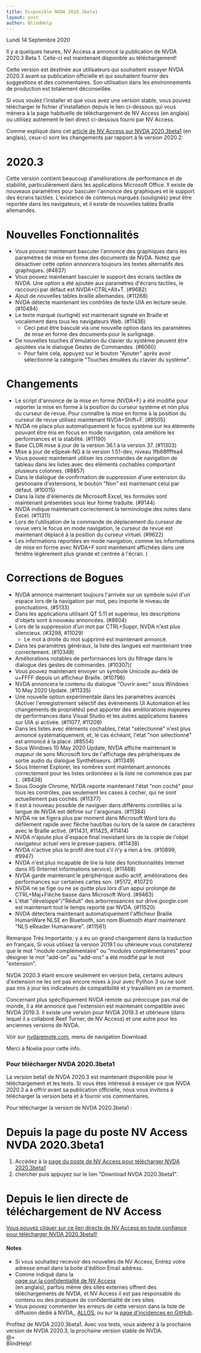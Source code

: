 ```yaml
---
title: Disponible NVDA 2020.3beta1
layout: post
author: BlindHelp
---
```


<footer>Lundi 14 Septembre 2020</footer>

Il y a quelques heures, NV Access a annoncé la publication de NVDA 2020.3 Beta 1. Celle-ci est maintenant disponible au téléchargement!                  

Cette version est destinée aux utilisateurs qui souhaitent essayer NVDA 2020.3 avant sa publication officielle et qui souhaitent fournir des suggestions et des commentaires. Son utilisation dans les environnements de production est totalement déconseillée.         

Si vous voulez l'installer et que vous avez une version stable, vous pouvez télécharger le fichier d'installation depuis le lien ci-dessous qui vous mènera à la page habituelle de téléchargement  de NV Access (en anglais) ou utilisez autrement le lien direct ci-dessous fourni par NV Access.             


Comme expliqué dans cet  [article de NV Access sur NVDA 2020.3beta1](https://www.nvaccess.org/post/nvda-2020-3beta1/) (en anglais), ceux-ci sont les changements par rapport à la version 2020.2:

# 2020.3 #

Cette version contient beaucoup d'améliorations de performance et de stabilité, particulièrement dans les applications Microsoft Office. Il existe de nouveaux paramètres pour basculer l'annonce des graphiques et le support des écrans tactiles. L'existence de contenus marqués (soulignés) peut être reportée dans les navigateurs, et il existe de nouvelles tables Braille allemandes. 


# Nouvelles Fonctionnalités #

* Vous pouvez maintenant basculer l'annonce des graphiques dans les paramètres de mise en forme des documents de NVDA. Notez que désactiver cette option annoncera toujours les textes alternatifs des graphiques. (#4837) 
* Vous pouvez maintenant basculer le support des écrans tactiles de NVDA. Une option a été ajoutée aux paramètres d'écrans tactiles, le raccourci par défaut est NVDA+CTRL+Alt+T. (#9682) 
* Ajout de nouvelles tables braille allemandes. (#11268) 
* NVDA détecte maintenant les contrôles de texte UIA en lecture seule. (#10494) 
* Le texte marqué (surligné) est maintenant signalé en Braille et vocalement dans tous les navigateurs Web. (#11436) 
	* Ceci peut être basculé via une nouvelle option dans les paramètres de mise en forme des documents pour le surlignage. 
* De nouvelles touches d'émulation du clavier du système peuvent être ajoutées via le dialogue Gestes de Commandes. (#6060) 
	* Pour faire cela, appuyez sur le bouton "Ajouter" après avoir sélectionné la catégorie "Touches émulées du clavier du système". 

# Changements #

* Le script d'annonce de la mise en forme (NVDA+F) a été modifié pour reporter la mise en forme à la position du curseur système et non plus du curseur de revue. Pour connaître la mise en forme à la position du curseur de revue utilisez maintenant NVDA+Shift+F. (#9505) 
* NVDA ne place plus automatiquement le focus système sur les éléments pouvant être mis en focus en mode navigation, cela améliore les performances et la stabilité. (#11190) 
* Base CLDR mise à jour de la version 36.1 à la version 37. (#11303) 
* Mise à jour de eSpeak-NG à la version 1.51-dev, niveau 1fb68ffffea4 
* Vous pouvez maintenant utiliser les commandes de navigation de tableau dans les listes avec des éléments cochables comportant plusieurs colonnes. (#8857) 
* Dans le dialogue de confirmation de suppression d'une extension du gestionaire d'extensions, le bouton "Non" est maintenant celui par défaut. (#10015) 
* Dans la liste d'éléments de Microsoft Excel, les formules sont maintenant présentées sous leur forme traduite. (#9144) 
* NVDA indique maintenant correctement la terminologie des notes dans Excel. (#11311) 
* Lors de l'utilisation de la commande de déplacement du curseur de revue vers le focus en mode navigation, le curseur de revue est maintenant déplacé à la position du curseur virtuel. (#9622) 
* Les informations reportées en mode navigation, comme les informations de mise en forme avec NVDA+F sont maintenant affichées dans une fenêtre légèrement plus grande et centrée à l'écran. (

# Corrections de Bogues #

* NVDA annonce maintenant toujours l'arrivée sur un symbole suivi d'un espace lors de la navigation par mot, peu importe le niveau de ponctuations. (#5133) 
* Dans les applications utilisant QT 5.11 et supérieur, les descriptions d'objets sont à nouveau annoncées. (#8604) 
* Lors de la suppression d'un mot par CTRL+Suppr, NVDA n'est plus silencieux. (#3298, #11029) 
	* Le mot à droite du mot supprimé est maintenant annoncé. 
* Dans les paramètres généraux, la liste des langues est maintenant triée correctement. (#10348) 
* Améliorations notables de performances lors du filtrage dans le dialogue des gestes de commandes. (#10307)( 
* Vous pouvez maintenant envoyer un symbole Unicode au-delà de u+FFFF depuis un afficheur Braille. (#10796) 
* NVDA annoncera le contenu du dialogue "Ouvrir avec" sous Windows 10 May 2020 Update. (#11335) 
* Une nouvelle option expérimentale dans les paramètres avancés (Activer l'enregistrement sélectif des évènements UI Automation et les changements de propriétés) peut apporter des améliorations majeures de performances dans Visual Studio et les autres applications basées sur UIA si activée. (#11077, #11209) 
* Dans les listes avec éléments cochables, l'état "sélectionné" n'est plus annoncé systématiquement, et, le cas échéant, l'état "non sélectionné" est annoncé à la place. (#8554) 
* Sous Windows 10 May 2020 Update, NVDA affiche maintenant le mapeur de sons Microsoft lors de l'affichage des périphériques de sortie audio du dialogue Synthétiseurs. (#11349) 
* Sous Internet Explorer, les nombres sont maintenant annoncés correctement pour les listes ordonnées si la liste ne commence pas par `1.` (#8438) 
* Sous Google Chrome, NVDA reporte maintenant l'état "non coché" pour tous les contrôles, pas seulement les cases à cocher, qui ne sont actuellement pas cochés. (#11377) 
* Il est à nouveau possible de naviguer dans différents contrôles si la langue de NVDA est définie sur l'aragonais. (#11384) 
* NVDA ne se figera plus par moment dans Microsoft Word lors du défilement rapide avec flèche haut/bas ou lors de la saisie de caractères avec le Braille activé. (#11431, #11425, #11414) 
* NVDA n'ajoute plus d'espace final inexistant lors de la copie de l'objet navigateur actuel vers le presse-papiers. (#11438) 
* NVDA n'active plus le profil dire tout s'il n'y a rien à lire. (#10899, #9947) 
* NVDA n'est plus incapable de lire la liste des fonctionnalités Internet dans IIS (Internet informations service). (#11468) 
* NVDA garde maintenant le périphérique audio actif, améliorations des performances sur certaines cartes son. (#5172, #10721) 
* NVDA ne se fige ou ne se quitte plus lors d'un appui prolongé de CTRL+Maj+Flèche basse dans Microsoft Word. (#9463) 
* L'état "développé"/"Réduit" des arborressances sur drive.google.com est maintenant tout le temps reporté par NVDA. (#11520) 
* NVDA détectera maintenant automatiquement l'afficheur Braille HumanWare NLSE en Bluetooth, son nom Bluetooth étant maintenant "NLS eReader Humanware". (#11561) 

Remarque Très Importante: y a eu un grand changement dans la traduction en français, Si vous utilisez la version 2019.1 ou ultérieure vous constaterez que le mot "module complémentaire" ou "modules complémentaires" pour désigner le mot "add-on" ou "add-ons" a été modifié par le mot "extension".

NVDA 2020.3 étant encore seulement en version beta, certains auteurs d'extension ne les ont pas encore mises à jour avec Python 3 ou ne sont pas mis à jour les indicateurs de compatibilité et  y travaillent en ce moment.

Concernant plus spécifiquement NVDA remote qui préoccupe pas mal de monde, il a été annoncé  que l'extension est   maintenant compatible avec NVDA 2019.3. Il existe une version pour NVDA 2019.3 et ultérieure (dans lequel il a collaboré Reef Turner, de NV Access) et une autre pour les anciennes versions de NVDA.    

Voir sur [nvdaremote.com](https://nvdaremote.com/),  menu de navigation Download

Merci à Noelia pour cette info.

###  Pour télécharger NVDA 2020.3beta1 ###

La version beta1 de NVDA 2020.3 est maintenant disponible pour le téléchargement et les tests. Si vous êtes intéressé à essayer ce que NVDA 2020.3 a à offrir avant sa publication officielle, nous vous invitons à télécharger la version beta et à fournir vos commentaires.            

Pour télécharger la version de NVDA 2020.3beta1 :    

# Depuis la page du poste NV Access NVDA 2020.3beta1 #

1. Accédez à la [page du poste de NV Access pour télécharger NVDA 2020.3beta1](https://www.nvaccess.org/post/nvda-2020-3beta1/)    
2. chercher puis appuyez sur le lien "Download NVDA 2020.3beta1".               

# Depuis le lien directe de téléchargement de NV Access #
  
  [Vous pouvez cliquer   sur ce lien directe de NV Access en toute confiance pour télécharger NVDA 2020.3beta1!](http://www.nvaccess.org/files/nvda/releases/2020.3beta1/nvda_2020.3beta1.exe)    

#### Notes ####

* Si vous souhaitez recevoir des nouvelles de NV Access, Entrez votre adresse email dans la boite d'édition Email address.                
* Comme indiqué dans la            
[page sur la confidentialité de NV Access](http://www.nvaccess.org/privacy/)           
(en anglais), parfois même des sites externes offrent des téléchargements de NVDA, et NV Access il est pas responsable du contenu ou des pratiques de confidentialité de ces sites.         
* Vous pouvez commenter les erreurs de cette version dans la liste de diffusion dédié à NVDA,, [ALLOS](mailto:ALLOS@yahoogroupes.fr), ou sur la [page d'incidences en GitHub](https://github.com/nvaccess/nvda/issues).              

Profitez de NVDA 2020.3beta1. Avec vos tests, vous aiderez à la prochaine version de NVDA 2020.3, la prochaine version stable de NVDA.        
@+                     
BlindHelp!                           